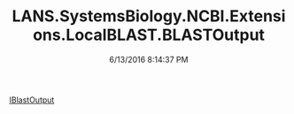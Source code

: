 ﻿---
title: LANS.SystemsBiology.NCBI.Extensions.LocalBLAST.BLASTOutput
date: 6/13/2016 8:14:37 PM
---

[IBlastOutput](T-LANS.SystemsBiology.NCBI.Extensions.LocalBLAST.BLASTOutput.IBlastOutput.html)

